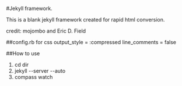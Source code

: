 #Jekyll framework.

This is a blank jekyll framework created for rapid html conversion.

credit: mojombo and Eric D. Field

##config.rb for css
output_style = :compressed
line_comments = false

##How to use
1. cd dir
2. jekyll --server --auto
3. compass watch